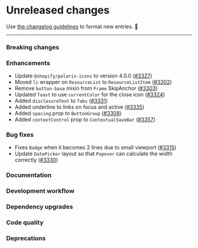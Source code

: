 # Unreleased changes

Use [the changelog guidelines](https://git.io/polaris-changelog-guidelines) to format new entries. 💜

---

### Breaking changes

### Enhancements

- Update `@shopify/polaris-icons` to version 4.0.0 ([#3327](https://github.com/Shopify/polaris-react/pull/3327))
- Moved `li` wrapper on `ResourceList` to `ResourceListItem` ([#3302](https://github.com/Shopify/polaris-react/pull/3302))
- Remove `button-base` mixin from `Frame` SkipAnchor ([#3303](https://github.com/Shopify/polaris-react/pull/3303))
- Updated `Toast` to use `currentColor` for the close icon ([#3324](https://github.com/Shopify/polaris-react/pull/3324))
- Added `disclosureText` to `Tabs` ([#3331](https://github.com/Shopify/polaris-react/pull/3331))
- Added underline to links on focus and active ([#3335](https://github.com/Shopify/polaris-react/pull/3335))
- Added `spacing` prop to `ButtonGroup` ([#3308](https://github.com/Shopify/polaris-react/pull/3308))
- Added `contextControl` prop to `ContextualSaveBar` ([#3357](https://github.com/Shopify/polaris-react/pull/3357))

### Bug fixes

- Fixes `Badge` when it becomes 2 lines due to small viewport ([#3315](https://github.com/Shopify/polaris-react/pull/3315))
- Update `DatePicker` layout so that `Popover` can calculate the width correctly ([#3330](https://github.com/Shopify/polaris-react/pull/3330))

### Documentation

### Development workflow

### Dependency upgrades

### Code quality

### Deprecations
